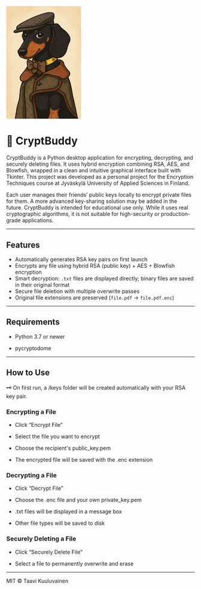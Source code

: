 <img src="buddy.png" alt="CryptBuddy Logo" width="200"/>

# 🔐 CryptBuddy

CryptBuddy is a Python desktop application for encrypting, decrypting, and securely deleting files. It uses hybrid encryption combining RSA, AES, and Blowfish, wrapped in a clean and intuitive graphical interface built with Tkinter. This project was developed as a personal project for the Encryption Techniques course at Jyväskylä University of Applied Sciences in Finland.

Each user manages their friends’ public keys locally to encrypt private files for them. A more advanced key-sharing solution may be added in the future. CryptBuddy is intended for educational use only. While it uses real cryptographic algorithms, it is not suitable for high-security or production-grade applications.

---

## Features

- Automatically generates RSA key pairs on first launch
- Encrypts any file using hybrid RSA (public key) + AES + Blowfish encryption
- Smart decryption: `.txt` files are displayed directly; binary files are saved in their original format
- Secure file deletion with multiple overwrite passes
- Original file extensions are preserved (`file.pdf` → `file.pdf.enc`)

---

## Requirements

- Python 3.7 or newer

- pycryptodome

---

## How to Use

🗝️ On first run, a /keys folder will be created automatically with your RSA key pair.

### Encrypting a File

- Click “Encrypt File”

- Select the file you want to encrypt

- Choose the recipient's public_key.pem

- The encrypted file will be saved with the .enc extension

### Decrypting a File

- Click “Decrypt File”

- Choose the .enc file and your own private_key.pem

- .txt files will be displayed in a message box

- Other file types will be saved to disk

### Securely Deleting a File

- Click “Securely Delete File”

- Select a file to permanently overwrite and erase

---

MIT © Taavi Kuuluvainen